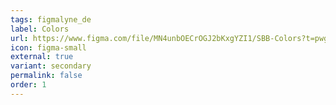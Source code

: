 ```yaml
---
tags: figmalyne_de
label: Colors
url: https://www.figma.com/file/MN4unbOECrOGJ2bKxgYZI1/SBB-Colors?t=pwg42Xg69vCDcyng-1
icon: figma-small
external: true
variant: secondary
permalink: false
order: 1
---
```




